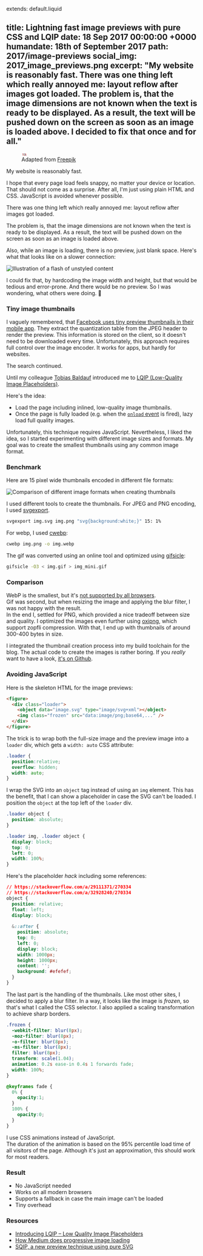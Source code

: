 extends: default.liquid

title:      Lightning fast image previews with pure CSS and LQIP
date:       18 Sep 2017 00:00:00 +0000
humandate:  18th of September 2017
path:       2017/image-previews
social_img: 2017_image_previews.png
excerpt:    "My website is reasonably fast. There was one thing left which really annoyed me: layout reflow after images got loaded. The problem is, that the image dimensions are not known when the text is ready to be displayed. As a result, the text will be pushed down on the screen as soon as an image is loaded above. I decided to fix that once and for all."
---

<figure>
      <div class="loader">
        <object data="/img/posts/2017/image-previews/factory.svg" type="image/svg+xml"></object>
        <img class="frozen" src="data:image/png;base64,iVBORw0KGgoAAAANSUhEUgAAAA8AAAAJCAMAAADaUYZlAAAA81BMVEX////84ub84eX84OT97vH++PnPsLns8PPl6+7t8fP//v396sO/nK7voq+jb4Devaafr7marbejjJraWnLyzsfv4832r7rjpJLBiXnHrqOltb2gsbulsLHVpqvcPVn808T/69bdusLRtKiipKa0ravz9/n9/v7O1tCqn6bEZnz22cj/7NXr0NXtyLjrwrLwy7vrvKjfuZtuk6eOqrl9na6shpvqeYr98fP72t/ik6Tloa3wvK/2zb/pqKGqd3eyfn94kKKxgJftYHb96+77+/vS1dvoxczoxc3u1cnlvLPbopvTn5rbopzj19bZ0tju3uD7+vrqrSoEAAAANklEQVR42mNhQAVAPiMCfAXxuYGMjwIIPheQwQ2Rfw2RhwMGNL75SSCfB8lAoLwLIyp/D4r9APY4BoRjYiX7AAAAAElFTkSuQmCC" />
    </div>
  <figcaption>
  Adapted from <a href="http://www.freepik.com/free-vector/industrial-machine-vector_753558.htm">Freepik</a>
  </figcaption>
</figure>

My website is reasonably fast.  

I hope that every page load feels snappy, no matter your device or location.
That should not come as a surprise. After all, I'm just using plain HTML and CSS.
JavaScript is avoided whenever possible.

There was one thing left which really annoyed me: layout reflow after images got loaded.

The problem is, that the image dimensions are not known when the text is ready to be displayed.
As a result, the text will be pushed down on the screen as soon as an image is loaded above.

Also, while an image is loading, there is no preview, just blank space.
Here's what that looks like on a slower connection:

![Illustration of a flash of unstyled content](/img/posts/2017/image-previews/fout.png)

I could fix that, by hardcoding the image width and height, but that would be tedious and error-prone.
And there would be no preview.
So I was wondering, what others were doing. 🤔

### Tiny image thumbnails

I vaguely remembered, that [Facebook uses tiny preview thumbnails in their mobile app](https://code.facebook.com/posts/991252547593574/the-technology-behind-preview-photos/).
They extract the quantization table from the JPEG header to render the preview. This information 
is stored on the client, so it doesn't need to be downloaded every time.
Unfortunately, this approach requires full control over the image encoder.
It works for apps, but hardly for websites.

The search continued.

Until my colleague [Tobias Baldauf](http://tobias.is/) introduced me to [LQIP (Low-Quality Image Placeholders)](http://www.guypo.com/introducing-lqip-low-quality-image-placeholders/).

Here's the idea:

* Load the page including inlined, low-quality image thumbnails.
* Once the page is fully loaded (e.g. when the [`onload` event](https://www.w3schools.com/jsref/event_onload.asp) is fired), lazy load full quality images.

Unfortunately, this technique requires JavaScript.
Nevertheless, I liked the idea, so I started experimenting with different image sizes and formats. My goal was to create the smallest thumbnails using any common image format.

### Benchmark

Here are 15 pixel wide thumbnails encoded in different file formats:

![Comparison of different image formats when creating thumbnails](/img/posts/2017/image-previews/thumbnails.jpg)

I used different tools to create the thumbnails.
For JPEG and PNG encoding, I used [svgexport](https://github.com/shakiba/svgexport).

```bash
svgexport img.svg img.png "svg{background:white;}" 15: 1%
```

For webp, I used [cwebp](https://developers.google.com/speed/webp/docs/cwebp):

```bash
cwebp img.png -o img.webp
```

The gif was converted using an online tool and optimized using [gifsicle](https://github.com/kohler/gifsicle):

```bash
gifsicle -O3 < img.gif > img_mini.gif
```

### Comparison

WebP is the smallest, but it's [not supported by all browsers](http://caniuse.com/#feat=webp).  
Gif was second, but when resizing the image and applying the blur filter, I was not happy with the result.  
In the end I, settled for PNG, which provided a nice tradeoff between size and quality.
I optimized the images even further using [oxipng](https://github.com/shssoichiro/oxipng), which support zopfli compression.
With that, I end up with thumbnails of around 300-400 bytes in size.

I integrated the thumbnail creation process into my build toolchain for the blog.
The actual code to create the images is rather boring.
If you *really* want to have a look, [it's on Github](https://github.com/mre/lqip/).

### Avoiding JavaScript

Here is the skeleton HTML for the image previews:

```html
<figure>
  <div class="loader">
    <object data="image.svg" type="image/svg+xml"></object>
    <img class="frozen" src="data:image/png;base64,..." />
  </div>
</figure>
```

The trick is to wrap both the full-size image and the preview image into a `loader` div,
which gets a `width: auto` CSS attribute:

```css
.loader {
  position:relative;
  overflow: hidden;
  width: auto;
}
```

I wrap the SVG into an `object` tag instead of using an `img` element.
This has the benefit, that I can show a placeholder in case the SVG can't be loaded.
I position the `object` at the top left of the `loader` div.

```css
.loader object {
  position: absolute;
}

.loader img, .loader object {
  display: block;
  top: 0;
  left: 0;
  width: 100%;
}
```

Here's the placeholder *hack* including some references:

```css
// https://stackoverflow.com/a/29111371/270334
// https://stackoverflow.com/a/32928240/270334
object {
  position: relative;
  float: left;
  display: block;
  
  &::after {
    position: absolute;
    top: 0;
    left: 0;
    display: block;
    width: 1000px;
    height: 1000px;
    content: '';
    background: #efefef;
  }
}
```

The last part is the handling of the thumbnails.
Like most other sites, I decided to apply a blur filter.
In a way, it looks like the image is *frozen*, so that's what I called the CSS selector.
I also applied a scaling transformation to achieve sharp borders.

```css
.frozen {
  -webkit-filter: blur(8px);
  -moz-filter: blur(8px);
  -o-filter: blur(8px);
  -ms-filter: blur(8px);
  filter: blur(8px);
  transform: scale(1.04);
  animation: 0.2s ease-in 0.4s 1 forwards fade;
  width: 100%;
}

@keyframes fade {
  0% {
    opacity:1;
  }
  100% {
    opacity:0;
  }
}
```

I use CSS animations instead of JavaScript.  
The duration of the animation is based on the 95% percentile load time of all visitors of the page. Although it's just an approximation, this should work for most readers.

### Result

* No JavaScript needed
* Works on all modern browsers
* Supports a fallback in case the main image can't be loaded
* Tiny overhead

### Resources

* [Introducing LQIP – Low Quality Image Placeholders](http://www.guypo.com/introducing-lqip-low-quality-image-placeholders/)
* [How Medium does progressive image loading](https://jmperezperez.com/medium-image-progressive-loading-placeholder/)
* [SQIP, a new preview technique using pure SVG](https://github.com/technopagan/sqip)
